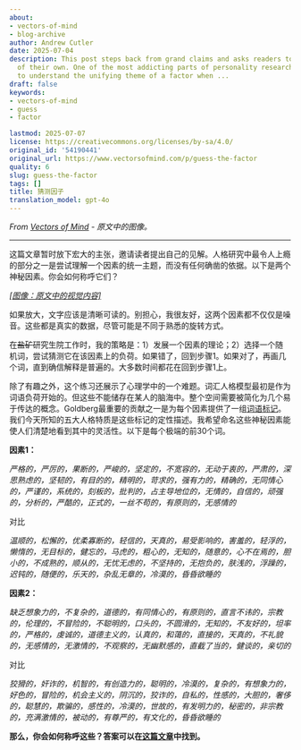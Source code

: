 ```yaml
---
about:
- vectors-of-mind
- blog-archive
author: Andrew Cutler
date: 2025-07-04
description: This post steps back from grand claims and asks readers to make a few
  of their own. One of the most addicting parts of personality research is trying
  to understand the unifying theme of a factor when ...
draft: false
keywords:
- vectors-of-mind
- guess
- factor

lastmod: 2025-07-07
license: https://creativecommons.org/licenses/by-sa/4.0/
original_id: '54190441'
original_url: https://www.vectorsofmind.com/p/guess-the-factor
quality: 6
slug: guess-the-factor
tags: []
title: 猜测因子
translation_model: gpt-4o
---
```


*From [Vectors of Mind](https://www.vectorsofmind.com/p/guess-the-factor) - 原文中的图像。*

---

这篇文章暂时放下宏大的主张，邀请读者提出自己的见解。人格研究中最令人上瘾的部分之一是尝试理解一个因素的统一主题，而没有任何确凿的依据。以下是两个神秘因素。你会如何称呼它们？

[*[图像：原文中的视觉内容]*](https://substackcdn.com/image/fetch/$s_!jWP_!,f_auto,q_auto:good,fl_progressive:steep/https%3A%2F%2Fbucketeer-e05bbc84-baa3-437e-9518-adb32be77984.s3.amazonaws.com%2Fpublic%2Fimages%2F27e9f54d-aa34-4ec2-981d-b4719d2e7e8f_1201x1065.png)

如果放大，文字应该是清晰可读的。别担心，我很友好，这两个因素都不仅仅是噪音。这些都是真实的数据，尽管可能是不同于熟悉的旋转方式。

在~~盐矿~~研究生院工作时，我的策略是：1）发展一个因素的理论；2）选择一个随机词，尝试猜测它在该因素上的负荷。如果错了，回到步骤1。如果对了，再画几个词，直到确信解释是普遍的。大多数时间都花在回到步骤1上。

除了有趣之外，这个练习还展示了心理学中的一个难题。词汇人格模型最初是作为词语负荷开始的。但这些不能储存在某人的脑海中。整个空间需要被简化为几个易于传达的概念。Goldberg最重要的贡献之一是为每个因素提供了一组[词语标记](https://doi.apa.org/doiLanding?doi=10.1037%2F1040-3590.4.1.26)。我们今天所知的五大人格特质是这些标记的定性描述。我希望命名这些神秘因素能使人们清楚地看到其中的灵活性。以下是每个极端的前30个词。

**因素1：**

_严格的，严厉的，果断的，严峻的，坚定的，不宽容的，无动于衷的，严肃的，深思熟虑的，坚韧的，有目的的，精明的，苛求的，强有力的，精确的，无同情心的，严谨的，系统的，刻板的，批判的，占主导地位的，无情的，自信的，顽强的，分析的，严酷的，正式的，一丝不苟的，有原则的，无感情的_

对比

_温顺的，松懈的，优柔寡断的，轻信的，天真的，易受影响的，害羞的，轻浮的，懒惰的，无目标的，健忘的，马虎的，粗心的，无知的，随意的，心不在焉的，胆小的，不成熟的，顺从的，无忧无虑的，不坚持的，无抱负的，肤浅的，浮躁的，迟钝的，随便的，乐天的，杂乱无章的，冷漠的，昏昏欲睡的_

**因素2：**

_缺乏想象力的，不复杂的，道德的，有同情心的，有原则的，直言不讳的，宗教的，伦理的，不冒险的，不聪明的，口头的，不圆滑的，无知的，不友好的，坦率的，严格的，虔诚的，道德主义的，认真的，和蔼的，直接的，天真的，不礼貌的，无感情的，无激情的，不观察的，无幽默感的，直截了当的，健谈的，亲切的_

对比

_狡猾的，奸诈的，机智的，有创造力的，聪明的，冷漠的，复杂的，有想象力的，好色的，冒险的，机会主义的，阴沉的，狡诈的，自私的，性感的，大胆的，奢侈的，聪慧的，欺骗的，感性的，冷漠的，世故的，有发明力的，秘密的，非宗教的，充满激情的，被动的，有尊严的，有文化的，昏昏欲睡的_

**那么，你会如何称呼这些？答案可以在[这篇文章](https://www.vectorsofmind.com/p/mystery-factors-revisited)中找到。**